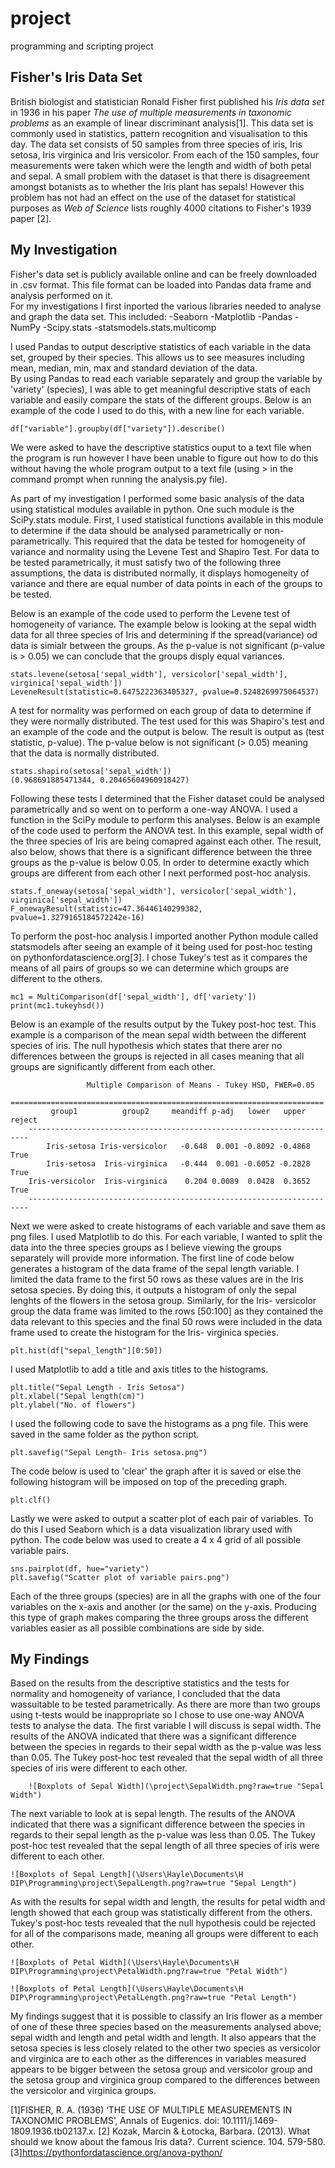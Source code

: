 # project
programming and scripting project

## Fisher's Iris Data Set

British biologist and statistician Ronald Fisher first published his *Iris data set* in 1936 in his paper *The use of multiple measurements in taxonomic problems* as an example of linear discriminant analysis[1].  This data set is commonly used in statistics, pattern recognition and visualisation to this day.  The data set consists of 50 samples from three species of iris, Iris setosa, Iris virginica and Iris versicolor. From each of the 150 samples, four measurements were taken which were the length and width of both petal and sepal. A small problem with the dataset is that there is disagreement amongst botanists as to whether the Iris plant has sepals! However this problem has not had an effect on the use of the dataset for statistical purposes as *Web of Science* lists roughly 4000 citations to Fisher's 1939 paper [2]. 


## My Investigation

Fisher's data set is publicly available online and can be freely downloaded in .csv format.  This file format can be loaded into Pandas data frame and analysis performed on it.  
For my investigations I first inported the various libraries needed to analyse and graph the data set.  This included:
	-Seaborn
	-Matplotlib
	-Pandas
	-NumPy
	-Scipy.stats
	-statsmodels.stats.multicomp
	
I used Pandas to output descriptive statistics of each variable in the data set, grouped by their species.  This allows us to see measures including mean, median, min, max and standard deviation of the data.  
By using Pandas to read each variable separately and group the variable by 'variety' (species), I was able to get meaningful descriptive stats of each variable and easily compare the stats of the different groups.  Below is an example of the code I used to do this, with a new line for each variable.
	
	df["variable"].groupby(df["variety"]).describe()

We were asked to have the descriptive statistics ouput to a text file when the program is run however I have been unable to figure out how to do this without having the whole program output to a text file (using > in the command prompt when running the analysis.py file).

As part of my investigation I performed some basic analysis of the data using statistical modules available in python.  One such module is the SciPy.stats module.  First, I used statistical functions available in this module to determine if the data should be analysed parametrically or non-parametrically.  This required that the data be tested for homogeneity of variance and normality using the Levene Test and Shapiro Test.  For data to be tested parametrically, it must satisfy two of the following three assumptions, the data is distributed normally, it displays homogeneity of variance and there are equal number of data points in each of the groups to be tested.

Below is an example of the code used to perform the Levene test of homogeneity of variance.  The example below is looking at the sepal width data for all three species of Iris and determining if the spread(variance) od data is simialr between the groups.  As the p-value is not significant (p-value is > 0.05) we can conclude that the groups disply equal variances.

	stats.levene(setosa['sepal_width'], versicolor['sepal_width'], virginica['sepal_width'])
	LeveneResult(statistic=0.6475222363405327, pvalue=0.5248269975064537)

A test for normality was performed on each group of data to determine if they were normally distributed.  The test used for this was Shapiro's test and an example of the code and the output is below.  The result is output as (test statistic, p-value).  The p-value below is not significant (> 0.05) meaning that the data is normally distributed. 
	
	stats.shapiro(setosa['sepal_width'])
	(0.968691885471344, 0.20465604960918427)

Following these tests I determined that the Fisher dataset could be analysed parametrically and so went on to perform a one-way ANOVA.  I used a function in the SciPy module to perform this analyses.  Below is an example of the code used to perform the ANOVA test.  In this example, sepal width of the three species of Iris are being comapred against each other.  The result, also below, shows that there is a significant difference between the three groups as the p-value is below 0.05.  In order to determine exactly which groups are different from each other I next performed post-hoc analysis.

	stats.f_oneway(setosa['sepal_width'], versicolor['sepal_width'], virginica['sepal_width'])
	F_onewayResult(statistic=47.36446140299382, pvalue=1.3279165184572242e-16)
	
To perform the post-hoc analysis I imported another Python module called statsmodels after seeing an example of it being used for post-hoc testing on pythonfordatascience.org[3].  I chose Tukey's test as it compares the means of all pairs of groups so we can determine which groups are different to the others.  
	
	mc1 = MultiComparison(df['sepal_width'], df['variety'])
	print(mc1.tukeyhsd())

Below is an example of the results output by the Tukey post-hoc test.  This example is a comparison of the mean sepal width between the different species of iris.  The null hypothesis which states that there arer no differences between the groups is rejected in all cases meaning that all groups are significantly different from each other.

					 Multiple Comparison of Means - Tukey HSD, FWER=0.05          
		======================================================================
			 group1          group2     meandiff p-adj   lower   upper  reject
		----------------------------------------------------------------------
			Iris-setosa Iris-versicolor   -0.648  0.001 -0.8092 -0.4868   True
			Iris-setosa  Iris-virginica   -0.444  0.001 -0.6052 -0.2828   True
		Iris-versicolor  Iris-virginica    0.204 0.0089  0.0428  0.3652   True
		----------------------------------------------------------------------


Next we were asked to create histograms of each variable and save them as png files.  I used Matplotlib to do this.  For each variable, I wanted to split the data into the three species groups as I believe viewing the groups separately will provide more information.  The first line of code below generates a histogram of the data frame of the sepal length variable. I limited the data frame to the first 50 rows as these values are in the Iris setosa species.  By doing this, it outputs a histogram of only the sepal lenghts of the flowers in the setosa group.  Similarly, for the Iris- versicolor group the data frame was limited to the rows [50:100] as they contained the data relevant to this species and the final 50 rows were included in the data frame used to create the histogram for the Iris- virginica species.

	plt.hist(df["sepal_length"][0:50])

I used Matplotlib to add a title and axis titles to the histograms.

	plt.title("Sepal Length - Iris Setosa")
	plt.xlabel("Sepal length(cm)")
	plt.ylabel("No. of flowers")

I used the following code to save the histograms as a png file.  This were saved in the same folder as the python script.

	plt.savefig("Sepal Length- Iris setosa.png")

The code below is used to 'clear' the graph after it is saved or else the following histogram will be imposed on top of the preceding graph.

	plt.clf()


Lastly we were asked to output a scatter plot of each pair of variables. To do this I used Seaborn which is a data visualization library used with python.  The code below was used to create a 4 x 4 grid of all possible variable pairs.  
	
	sns.pairplot(df, hue="variety")
	plt.savefig("Scatter plot of variable pairs.png")
	
Each of the three groups (species) are in all the graphs with one of the four variables on the x-axis and another (or the same) on the y-axis.  Producing this type of graph makes comparing the three groups aross the different variables easier as all possible combinations are side by side.


## My Findings
Based on the results from the descriptive statistics and the tests for normality and homogeneity of variance, I concluded that the data wassuitable to be tested parametrically.  As there are more than two groups using t-tests would be inappropriate so I chose to use one-way ANOVA tests to analyse the data.  The first variable I will discuss is sepal width.  The results of the ANOVA indicated that there was a significant difference between the species in regards to their sepal width as the p-value was less than 0.05.  The Tukey post-hoc test revealed that the sepal width of all three species of iris were different to each other.  

		![Boxplots of Sepal Width](\project\SepalWidth.png?raw=true "Sepal Width")
		
The next variable to look at is sepal length.  The results of the ANOVA indicated that there was a significant difference between the species in regards to their sepal length as the p-value was less than 0.05.  The Tukey post-hoc test revealed that the sepal length of all three species of iris were different to each other.  		

	![Boxplots of Sepal Length](\Users\Hayle\Documents\H DIP\Programming\project\SepalLength.png?raw=true "Sepal Length")

As with the results for sepal width and length, the results for petal width and length showed that each group was statistically different from the others.  Tukey's post-hoc tests revealed that the null hypothesis could be rejected for all of the comparisons made, meaning all groups were different to each other.

	![Boxplots of Petal Width](\Users\Hayle\Documents\H DIP\Programming\project\PetalWidth.png?raw=true "Petal Width")

	![Boxplots of Petal Length](\Users\Hayle\Documents\H DIP\Programming\project\PetalLength.png?raw=true "Petal Length")


My findings suggest that it is possible to classify an Iris flower as a member of one of these three species based on the measurements analysed above; sepal width and length and petal width and length.  It also appears that the setosa species is less closely related to the other two species as versicolor and virginica are to each other as the differences in variables measured appears to be bigger between the setosa group and versicolor group and the setosa group and virginica group compared to the differences between the versicolor and virginica groups.







[1]FISHER, R. A. (1936) ‘THE USE OF MULTIPLE MEASUREMENTS IN TAXONOMIC PROBLEMS’, Annals of Eugenics. doi: 10.1111/j.1469-1809.1936.tb02137.x.
[2] Kozak, Marcin & Łotocka, Barbara. (2013). What should we know about the famous Iris data?. Current science. 104. 579-580. 
[3]https://pythonfordatascience.org/anova-python/